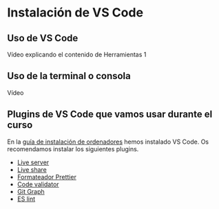 # Instalación de VS Code

## Uso de VS Code

Vídeo explicando el contenido de Herramientas 1

## Uso de la terminal o consola

Vídeo

## Plugins de VS Code que vamos usar durante el curso

En la [guía de instalación de ordenadores](instalacion_de_ordenadores.md) hemos instalado VS Code. Os recomendamos instalar los siguientes plugins.

- [Live server](https://marketplace.visualstudio.com/items?itemName=ritwickdey.LiveServer)
- [Live share](https://marketplace.visualstudio.com/items?itemName=MS-vsliveshare.vsliveshare)
- [Formateador Prettier](https://marketplace.visualstudio.com/items?itemName=esbenp.prettier-vscode)
- [Code validator](https://marketplace.visualstudio.com/items?itemName=dbaeumer.vscode-eslint)
- [Git Graph](https://marketplace.visualstudio.com/items?itemName=mhutchie.git-graph)
- [ES lint](https://marketplace.visualstudio.com/items?itemName=dbaeumer.vscode-eslint)
